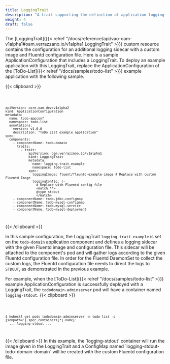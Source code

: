 ```yaml
---
title: LoggingTrait
description: "A trait supporting the definition of application logging parameters"
weight: 4
draft: false
---
```

The [LoggingTrait]({{< relref "/docs/reference/api/vao-oam-v1alpha1#oam.verrazzano.io/v1alpha1.LoggingTrait" >}}) custom resource contains the configuration for an additional logging sidecar with a custom image and Fluentd configuration file.
Here is a sample ApplicationConfiguration that includes a LoggingTrait.
To deploy an example application with this LoggingTrait, replace the ApplicationConfiguration of the [ToDo-List]({{< relref "/docs/samples/todo-list" >}}) example application with the following sample.

{{< clipboard >}}
<div class="highlight">
    <code type ="yaml">

    apiVersion: core.oam.dev/v1alpha2
    kind: ApplicationConfiguration
    metadata:
      name: todo-appconf
      namespace: todo-list
      annotations:
        version: v1.0.0
        description: "ToDo List example application"
    spec:
      components:
        - componentName: todo-domain
          traits:
            - trait:
                apiVersion: oam.verrazzano.io/v1alpha1
                kind: LoggingTrait
                metadata:
                  name: logging-trait-example
                  namespace: todo-list
                spec:
                  loggingImage: fluent/fleuntd-example-image # Replace with custom Fluentd Image
                  loggingConfig: |-
                    # Replace with Fluentd config file
                    <match **>
                    @type stdout
                    </match>
        - componentName: todo-jdbc-configmap
        - componentName: todo-mysql-configmap
        - componentName: todo-mysql-service
        - componentName: todo-mysql-deployment

 </code>
</div>
{{< /clipboard >}}

In this sample configuration, the LoggingTrait `logging-trait-example` is set on the `todo-domain` application component and defines a logging sidecar with the given Fluentd image and configuration file.
This sidecar will be attached to the component's pod and will gather logs according to the given Fluentd configuration file.
In order for the Fluentd DaemonSet to collect the custom logs, the Fluentd configuration file needs to direct the logs to `STDOUT`, as demonstrated in the previous example.

For example, when the [ToDo-List]({{< relref "/docs/samples/todo-list" >}}) example ApplicationConfiguration is successfully deployed with a LoggingTrait, the `tododomain-adminserver` pod will have a container named `logging-stdout`.
{{< clipboard >}}
<div class="highlight">
    <code>

    $ kubectl get pods tododomain-adminserver -n todo-list -o jsonpath='{.spec.containers[*].name}'
      ... logging-stdout ...

 </code>
</div>
{{< /clipboard >}}
In this example, the `logging-stdout` container will run the image given in the LoggingTrait and a ConfigMap named `logging-stdout-todo-domain-domain` will be created with the custom Fluentd configuration file.

